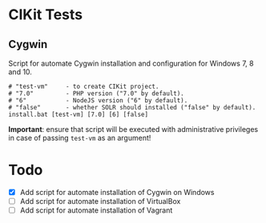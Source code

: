 # CIKit Tests

## Cygwin

Script for automate Cygwin installation and configuration for Windows 7, 8 and 10.

```shell
# "test-vm"     - to create CIKit project.
# "7.0"         - PHP version ("7.0" by default).
# "6"           - NodeJS version ("6" by default).
# "false"       - whether SOLR should installed ("false" by default).
install.bat [test-vm] [7.0] [6] [false]
```

**Important**: ensure that script will be executed with administrative privileges in case of passing `test-vm` as an argument!

# Todo

- [x] Add script for automate installation of Cygwin on Windows
- [ ] Add script for automate installation of VirtualBox
- [ ] Add script for automate installation of Vagrant
